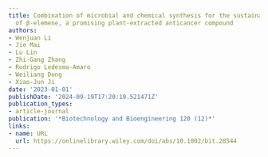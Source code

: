 ```yaml
---
title: Combination of microbial and chemical synthesis for the sustainable production
  of β‐elemene, a promising plant‐extracted anticancer compound
authors:
- Wenjuan Li
- Jie Mai
- Lu Lin
- Zhi‐Gang Zhang
- Rodrigo Ledesma‐Amaro
- Weiliang Dong
- Xiao‐Jun Ji
date: '2023-01-01'
publishDate: '2024-09-19T17:20:19.521471Z'
publication_types:
- article-journal
publication: '*Biotechnology and Bioengineering 120 (12)*'
links:
- name: URL
  url: https://onlinelibrary.wiley.com/doi/abs/10.1002/bit.28544
---
```

